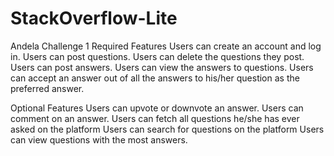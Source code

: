 # StackOverflow-Lite
Andela Challenge 1
Required Features
Users can create an account and log in.
Users can post questions.
Users can delete the questions they post.
Users can post answers.
Users can view the answers to questions.
Users can accept an answer out of all the answers to his/her question as the preferred answer. 



Optional Features
Users can upvote or downvote an answer.
Users can comment on an answer.
Users can fetch all questions he/she has ever asked on the platform
Users can search for questions on the platform
Users can view questions with the most answers.

